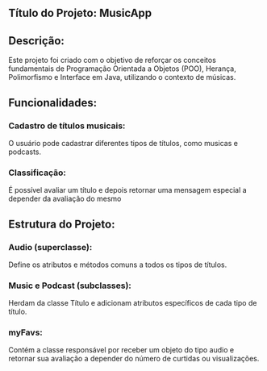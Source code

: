 ## Título do Projeto: MusicApp

## Descrição:
Este projeto foi criado com o objetivo de reforçar os conceitos fundamentais de Programação Orientada a Objetos (POO), Herança, Polimorfismo e Interface em Java, utilizando o contexto de músicas.

## Funcionalidades:
### Cadastro de títulos musicais:
O usuário pode cadastrar diferentes tipos de títulos, como musicas e podcasts.

### Classificação:
É possível avaliar um título e depois retornar uma mensagem especial a depender da avaliação do mesmo

## Estrutura do Projeto:
### Audio (superclasse):
Define os atributos e métodos comuns a todos os tipos de títulos.

### Music e Podcast (subclasses):
Herdam da classe Título e adicionam atributos específicos de cada tipo de título.

### myFavs:
Contém a classe responsável por receber um objeto do tipo audio e retornar sua avaliação a depender do número de curtidas ou visualizações.
